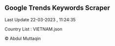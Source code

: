 

## Google Trends Keywords Scraper 
 
Last Update 22-03-2023 , 11:24:35

Country List :
VIETNAM.json



© Abdul Muttaqin 
